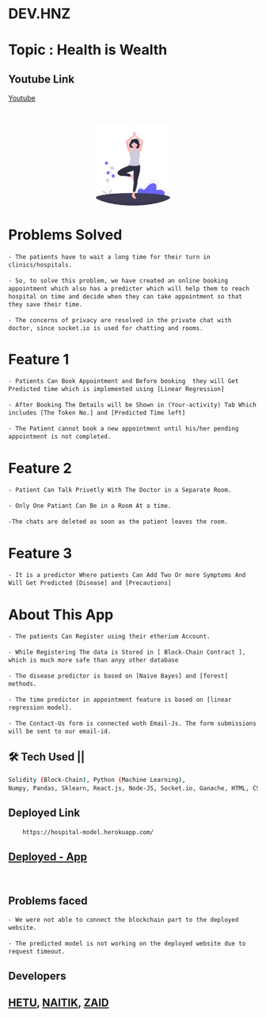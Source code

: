 # DEV.HNZ

# Topic : Health is Wealth

## Youtube Link

[Youtube]()

<br/>

<p align="center">
<img src="./client/src/assets/images/health.svg" width="150"/>
</p>

# Problems Solved

```
- The patients have to wait a long time for their turn in clinics/hospitals.

- So, to solve this problem, we have created an online booking appointment which also has a predicter which will help them to reach hospital on time and decide when they can take appointment so that they save their time.

- The concerns of privacy are resolved in the private chat with doctor, since socket.io is used for chatting and rooms.
```

# Feature 1

```
- Patients Can Book Appointment and Before booking  they will Get Predicted time which is implemented using [Linear Regression]

- After Booking The Details will be Shown in (Your-activity) Tab Which includes [The Token No.] and [Predicted Time left]

- The Patient cannot book a new appointment until his/her pending appointment is not completed.
```

# Feature 2

```
- Patient Can Talk Privetly With The Doctor in a Separate Room.

- Only One Patiant Can Be in a Room At a time.

-The chats are deleted as soon as the patient leaves the room.
```

# Feature 3

```
- It is a predictor Where patients Can Add Two Or more Symptoms And Will Get Predicted [Disease] and [Precautions]

```

# About This App

```
- The patients Can Register using their etherium Account.

- While Registering The data is Stored in [ Block-Chain Contract ], which is much more safe than anyy other database

- The disease predictor is based on [Naive Bayes] and [forest] methods.

- The time predictor in appointment feature is based on [linear regression model].

- The Contact-Us form is connected woth Email-Js. The form submissions will be sent to our email-id.

```

###

## 🛠 Tech Used ||

```bash
Solidity (Block-Chain), Python (Machine Learning),
Numpy, Pandas, Sklearn, React.js, Node-JS, Socket.io, Ganache, HTML, CSS
```

## Deployed Link

```bash
    https://hospital-model.herokuapp.com/

```
## [Deployed - App](https://hospital-model.herokuapp.com/)

<br/>

## Problems faced

```
- We were not able to connect the blockchain part to the deployed website.

- The predicted model is not working on the deployed website due to request timeout.
```

## Developers

## [HETU](https://github.com/Hetu1107/), [NAITIK](https://github.com/Naitik6803), [ZAID](https://github.com/zaidm124)
